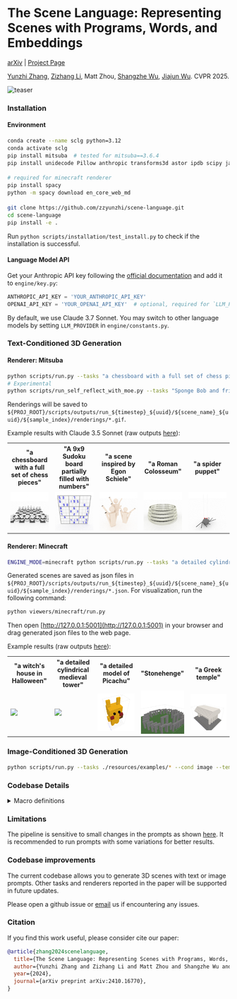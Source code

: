 # The Scene Language: Representing Scenes with Programs, Words, and Embeddings

[arXiv](https://arxiv.org/abs/2410.16770) | [Project Page](https://ai.stanford.edu/~yzzhang/projects/scene-language/)

[Yunzhi Zhang](https://cs.stanford.edu/~yzzhang), [Zizhang Li](https://kyleleey.github.io/), Matt Zhou, [Shangzhe Wu](https://elliottwu.com/), [Jiajun Wu](https://jiajunwu.com/). CVPR 2025.

![teaser](resources/assets/representation.png)

### Installation

#### Environment

```bash
conda create --name sclg python=3.12
conda activate sclg
pip install mitsuba  # tested for mitsuba==3.6.4
pip install unidecode Pillow anthropic transforms3d astor ipdb scipy jaxtyping imageio tqdm trimesh

# required for minecraft renderer
pip install spacy
python -m spacy download en_core_web_md

git clone https://github.com/zzyunzhi/scene-language.git
cd scene-language
pip install -e .
```
<!-- pip install --force-reinstall numpy==1.26.4  # to be compatible with transforms3d -->

<!-- If you want run neural renderers:
```bash
pip install opencv-python plyfile adan-pytorch plotly
``` -->

Run `python scripts/installation/test_install.py` to check if the installation is successful. 

#### Language Model API
Get your Anthropic API key following the [official documentation](https://docs.anthropic.com/en/api/getting-started#accessing-the-api)
and add it to `engine/key.py`:
```python
ANTHROPIC_API_KEY = 'YOUR_ANTHROPIC_API_KEY'
OPENAI_API_KEY = 'YOUR_OPENAI_API_KEY'  # optional, required for `LLM_PROVIDER='gpt'`
```
By default, we use Claude 3.7 Sonnet. You may switch to other language models by setting `LLM_PROVIDER` in `engine/constants.py`.


### Text-Conditioned 3D Generation

#### Renderer: Mitsuba

```bash
python scripts/run.py --tasks "a chessboard with a full set of chess pieces" 
# Experimental
python scripts/run_self_reflect_with_moe.py --tasks "Sponge Bob and friends"
```
Renderings will be saved to `${PROJ_ROOT}/scripts/outputs/run_${timestep}_${uuid}/${scene_name}_${uuid}/${sample_index}/renderings/*.gif`. 

Example results with Claude 3.5 Sonnet (raw outputs [here](resources/results/mitsuba)):

<table>
<tr>
<th width="20%">"a chessboard with a full set of chess pieces"</th>
<th width="20%">"A 9x9 Sudoku board partially filled with numbers"</th>
<th width="20%">"a scene inspired by Egon Schiele"</th>
<th width="20%">"a Roman Colosseum"</th>
<th width="20%">"a spider puppet"</th>
</tr>
<tr>
<td><img src="resources/results/mitsuba/a_chessboard_with_a_full_set_of_chess_pieces_f44954b0-838f-5dd5-8379-2f0edff77400/1/renderings/exposed_chessboard_with_pieces_rover_background_rendering_traj.gif" width="100%"></td>
<td><img src="resources/results/mitsuba/A_9x9_Sudoku_board_partially_filled_with_numbers_8eccefdc-5835-56dc-85b4-b98006013597/2/renderings/exposed_sudoku_board_rover_background_rendering_traj.gif" width="100%"></td>
<td><img src="resources/results/mitsuba/a_scene_inspired_by_Egon_Schiele_72beffd6-1531-5700-894f-f86bb06b7b30/0/renderings/exposed_schiele_composition_rover_background_rendering_traj.gif" width="100%"></td>
<td><img src="resources/results/mitsuba/Roman_Colosseum_2640d6cf-75e7-5440-b4c4-e072884ef6b3/3/renderings/exposed_roman_colosseum_rover_background_rendering_traj.gif" width="100%"></td>
<td><img src="resources/results/mitsuba/a_spider_puppet_24f4f0f9-7b54-5eac-a54f-1cd06d97a043/0/renderings/exposed_spider_puppet_rover_background_rendering_traj.gif" width="100%"></td>
</tr>
</table>

#### Renderer: Minecraft

```bash
ENGINE_MODE=minecraft python scripts/run.py --tasks "a detailed cylindrical medieval tower"
```
Generated scenes are saved as json files in `${PROJ_ROOT}/scripts/outputs/run_${timestep}_${uuid}/${scene_name}_${uuid}/${sample_index}/renderings/*.json`.
For visualization, run the following command:
```bash
python viewers/minecraft/run.py
```
Then open [http://127.0.0.1:5001](http://127.0.0.1:5001) in your browser
and drag generated json files to the web page.

Example results (raw outputs [here](resources/results/minecraft)):

<table>
<tr>
<th width="20%">"a witch's house in Halloween"</th>
<th width="20%">"a detailed cylindrical medieval tower"</th>
<th width="20%">"a detailed model of Picachu"</th>
<th width="20%">"Stonehenge"</th>
<th width="20%">"a Greek temple"</th>
</tr>
<tr>
<td><img src="resources/results/minecraft-screenshots/witch.gif" width="100%"></td>
<td><img src="resources/results/minecraft-screenshots/medieval.gif" width="100%"></td>
<td><img src="resources/results/minecraft-screenshots/pikachu.png" width="100%"></td>
<td><img src="resources/results/minecraft-screenshots/stonehenge.png" width="100%"></td>
<td><img src="resources/results/minecraft-screenshots/greek.png" width="100%"></td>
</tr>
</table>


### Image-Conditioned 3D Generation
```bash
python scripts/run.py --tasks ./resources/examples/* --cond image --temperature 0.8
```


### Codebase Details

<details>
<summary>Macro definitions</summary>


The following table lists helper functions defined in [this](scripts/outputs/stubgen/20241020-145124-exposed-calc/header.pyi) file  in accordance with expressions defined in the domain-specific language (DSL) (Tables 2 and 5 of the paper):

| Implementation | DSL |
|----------------------|----------------|
| `register`           | `bind`         |
| `library_call`       | `call`         |
| `primitive_call`     | `call`         |
| `loop`               | `union-loop`   |
| `concat_shapes`      | `union`        |
| `transform_shape`    | `transform`    |
| `rotation_matrix`    | `rotation`     |
| `translation_matrix` | `translate`    |
| `scale_matrix`       | `scale`        |
| `reflection_matrix`  | `reflect`      |
| `compute_shape_center` | `compute-shape-center` |
| `compute_shape_min`  | `compute-shape-min` |
| `compute_shape_max`  | `compute-shape-max` |
| `compute_shape_sizes` | `compute-shape-sizes` |


</details>

### Limitations

The pipeline is sensitive to small changes in the prompts as shown [here](https://ai.stanford.edu/~yzzhang/projects/scene-language/#failure). 
It is recommended to run prompts with some variations for better results. 

### Codebase improvements

The current codebase allows you to generate 3D scenes with text or image prompts. 
Other tasks and renderers reported in the paper will be supported in future updates. 

Please open a github issue or [email](mailto:yzzhang@cs.stanford.edu) us if encountering any issues. 

### Citation

If you find this work useful, please consider cite our paper:

```bibtex
@article{zhang2024scenelanguage,
  title={The Scene Language: Representing Scenes with Programs, Words, and Embeddings},
  author={Yunzhi Zhang and Zizhang Li and Matt Zhou and Shangzhe Wu and Jiajun Wu},
  year={2024},
  journal={arXiv preprint arXiv:2410.16770},
}
```
